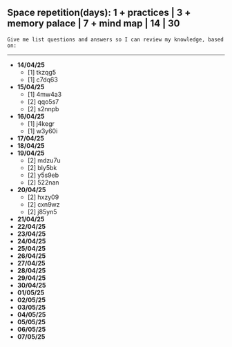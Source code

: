 ## Space repetition(days): 1 + practices | 3 + memory palace | 7 + mind map | 14 | 30

```text
Give me list questions and answers so I can review my knowledge, based on:

```

---

- **14/04/25**
    - [1] tkzqg5
    - [1] c7dq63
- **15/04/25**
    - [1] 4mw4a3
    - [2] qqo5s7
    - [2] s2nnpb
- **16/04/25**
    - [1] j4kegr
    - [1] w3y60i
- **17/04/25**
- **18/04/25**
- **19/04/25**
    - [2] mdzu7u
    - [2] bly5bk
    - [2] y5s9eb
    - [2] 522nan
- **20/04/25**
    - [2] hxzy09
    - [2] cxn9wz
    - [2] j85yn5
- **21/04/25**
- **22/04/25**
- **23/04/25**
- **24/04/25**
- **25/04/25**
- **26/04/25**
- **27/04/25**
- **28/04/25**
- **29/04/25**
- **30/04/25**
- **01/05/25**
- **02/05/25**
- **03/05/25**
- **04/05/25**
- **05/05/25**
- **06/05/25**
- **07/05/25**
